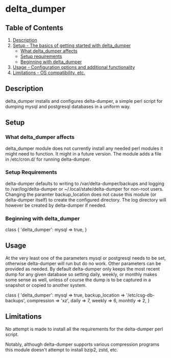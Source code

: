 # delta_dumper

## Table of Contents

1. [Description](#description)
1. [Setup - The basics of getting started with delta_dumper](#setup)
    * [What delta_dumper affects](#what-delta_dumper-affects)
    * [Setup requirements](#setup-requirements)
    * [Beginning with delta_dumper](#beginning-with-delta_dumper)
1. [Usage - Configuration options and additional functionality](#usage)
1. [Limitations - OS compatibility, etc.](#limitations)

## Description

delta_dumper installs and configures delta-dumper, a simple perl
script for dumping mysql and postgresql databases in a uniform way.

## Setup

### What delta_dumper affects

delta_dumper module does not currently install any needed perl modules
it might need to function.  It might in a future version.  The module
adds a file in /etc/cron.d/ for running delta-dumper.

### Setup Requirements

delta-dumper defaults to writing to /var/delta-dumper/backups and
logging to /var/log/delta-dumper or ~/.local/state/delta-dumper for
non-root users.  Changing the paramter backup_location does not cause
this module (or delta-dumper itself) to create the configured
directory. The log directory will however be created by delta-dumper
if needed.

### Beginning with delta_dumper

class { 'delta_dumper':
  mysql => true,
}

## Usage

At the very least one of the parameters mysql or postgresql needs to
be set, otherwise delta-dumper will run but do no work.  Other
parameters can be provided as needed.  By default delta-dumper only
keeps the most recent dump for any given database so setting daily,
weekly, or monthly makes some sense as well, unless of course the dump
is to be captured in a snapshot or copied to another system.

class { 'delta_dumper':
  mysql           => true,
  backup_location => '/etc/csg-db-backups',
  compression     => 'xz',
  daily           => 7,
  weekly          => 6,
  monhtly         => 2,
}


## Limitations

No attempt is made to install all the requirements for the
delta-dumper perl script.

Notably, although delta-dumper supports various compression programs
this module doesn't attempt to install bzip2, zstd, etc.
